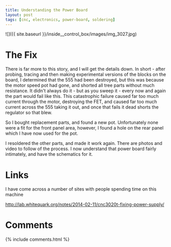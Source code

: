 ```yaml
---
title: Understanding the Power Board
layout: post
tags: [cnc, electronics, power-board, soldering]
---
```

![]({{ site.baseurl }}/inside__control_box/images/img_3027.jpg)

# The Fix

There is far more to this story, and I will get the details down. In short - after probing, tracing and then making experimental versions of the blocks on the board, I determined that the 555 had been destroyed, but this was because the motor speed pot had gone, and shorted all tree parts without much resistance. It didn't always do it - but as you sweep it - every now and again the part would fail like this. This catastrophic failure caused far too much current through the motor, destroying the FET, and caused far too much current across the 555 taking it out, and once that fails it dead shorts the regulator so that blew. 
 
 So I bought replacement parts, and found a new pot. Unfortunately none were a fit for the front panel area, however, I found a hole on the rear panel which I have now used for the pot.
 
 I resoldered the other parts, and made it work again. There are photos and video to follow of the process. I now understand that power board fairly intimately, and have the schematics for it.
 
# Links

I have come across a number of sites with people spending time on this machine

<http://lab.whitequark.org/notes/2014-02-11/cnc3020t-fixing-power-supply/>

<h1>Comments</h1>
{% include comments.html %}
